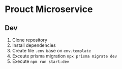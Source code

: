 # Prouct Microservice

## Dev
1. Clone repository
2. Install dependencies
3. Create file `.env` base on `env.template`
4. Exceute prisma migration `npx prisma migrate dev`
5. Execute `npm run start:dev`